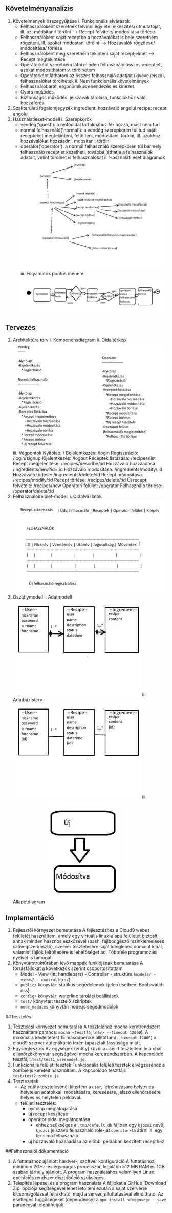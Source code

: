 
## Követelményanalízis

1. Követelmények összegyűjtése
i. Funkcionális elvárások
	- Felhasználóként szeretnék felvinni egy étel elkészítési útmutatóját, ill. azt módsítani/ törölni --> Recept felvitele/ módosítása törlése
	- Felhasználóként saját receptbe a hozzávalókat is bele szeretném rögzíteni, ill. azokat módostani törölni --> Hozzávalók rögzítése/ módosítása/ törlése
	- Felhasználóként meg szeretném tekinteni saját receptjeimet --> Recept megtekintése
	- Operátorként szeretném látni minden felhasználó összes receptjét, azokat módosíthatom v. törölhetem
	- Operátorként láthatom az összes felhasználó adatjait (kivéve jelszó), felhasznalókat törölhetek
ii. Nem funkcionális követelmények
	- Felhasználóbarát, ergonomikus elrendezés és kinézet.
	- Gyors működés.
	- Biztonságos működés: jelszavak tárolása, funkciókhoz való hozzáférés.
2. Szakterületi fogalomjegyzék
	ingredient: hozzávaló angolul
	recipe: recept angolul
3. Használatieset-modell
i. Szerepkörök
	- vendég('guest'): a nyitóoldal tartalmához fér hozzá, mást nem tud
	- normál felhasználó('normal'): a vendég szerepkörén túl tud saját recepteket megtekinteni, feltölteni, módosítani, törölni, ill. azokhoz hozzávalókat hozzáadni, mdosítani, törölni
	- operátor('operator'): a normál felhasználó szerepkörén túl bármely felhasználó receptjét kezelheti, továbbá láthatja a felhasználók adatait, vmint törölhet is felhasználókat
ii. Használati eset diagramok
	![Használati eset diagram](docs/images/usecase.jpg)
iii. Folyamatok pontos menete
	![Folyamat pontos menete](docs/images/folyamat.jpg)

## Tervezés

1. Architektúra terv
i. Komponensdiagram
ii. Oldaltérkép
	![Oldaltérkép](docs/images/oldalterkep.jpg)
iii. Végpontok
	Nyitólap: /
	Bejelentkezés: /login
	Regisztráció: /login/signup
	Kijelentkezés: /logout
	Receptek listázása: /recipes/list
	Recept megjelenítése: /recipes/describe/:id
	Hozzávaló hozzáadása: /ingredients/new?id=:id
	Hozzávaló módosítása: /ingredients/modify/:id
	Hozzávaló törlése: /ingredients/delete/:id
	Recept módosítása: /recipes/modify/:id
	Recept törlése: /recipes/delete/:id
	Új recept felvétele: /recipes/new
	Operátori felület: /operator
	Felhasználó törlése: /operator/delete/:id
2. Felhasználóifelület-modell
i. Oldalvázlatok
	![Oldalvázlatok](docs/images/oldalterv_op.jpg)
3. Osztálymodell
i. Adatmodell
	![Adatmodell](docs/images/adatmodell.jpg)
ii. Adatbázisterv
	![Adatbázisterv](docs/images/adatbterv.jpg)
iii. Állapotdiagram
	![Állapotdiagram](docs/images/allapotdiagram.jpg)


## Implementáció

1. Fejlesztői környezet bemutatása
	A fejlesztéshez a Cloud9 webes felületét használtam, amely egy virtuális linux-alapú felületet biztosít annak minden hasznos eszközével (bash, fájlböngésző, színkiemeléses szövegszerkesztő), szerver tesztelésére saját ideiglenes domaint kínál, valamint fájlok feltöltésére  is lehetőséget ad. Többféle programozási nyelvet is támogat.
2. Könyvtárstruktúrában lévő mappák funkiójának bemutatása
	A forrásfájlokat a következők szerint csoportosítottam
	- Model - View (itt: handlebars) - Controller - struktúra (`models/ - views/ - controllers/`)
	- `public/` könyvtár: statikus segédelemek (jelen esetben: Bootswatch css)
	- `config/` könyvtár: waterline tárolási beállítások
	- `test/` könyvtár: tesztelő szkriptek
	- `node_modules` könyvtár: node.js segédmodulok


##Tesztelés

1. Tesztelési környezet bemutatása
	A teszteléhez mocha keretrendszert használtam(parancs: `mocha <tesztfájlnév> --timeout 12000`). A maximális késleltetést 15 másodpercre állítottam(`--timeout 12000`) a cloud9 szerver autentikáció terén tapasztalt lassúsága miatt.
2. Egységtesztek
	Az egységek (entity) közül a user-t teszteltem le a chai ellenőrzőkönyvtár segtségével mocha keretrendszerben. A kapcsolódó tesztfájl: `test/test1_usermodel.js`.
3. Funkcionális felületi tesztek
	Funkcionális felületi tesztek elvégzéséhez a zombie.js kereteit használtam. A kapcsolódó tesztfájl: `test/test2_zombie.js`
4. Tesztesetek
	- Az entity tesztelésénél kitértem a `user`, létrehozására helyes és helytelen adatokkal, módsítására, keresésére, jelszó ellenőrzésére helyes és helytelen példával.
	- felületi tesztelés:
		+ nyitólap meglátogatása
		+ új recept készítése
		+ operátor oldal meglátogatása 
			* ehhez szükséges a `.tmp/default.db` fájlban egy `kjozsi` nevű, `kjozsi` jelszavú felhasználó role-ját `operator`-ra átírni ill. egy `k`:`k` sima felhasználó
		+ új hozzávaló hozzáadása az előbbi példában készített recepthez


##Felhasználói dökumentáció

1. A futtatáshoz ajánlott hardver-, szoftver konfiguráció
	A futtatáshoz minimum 2GHz-es egymagos processzor, legalább 512 MB RAM és 1GB szabad tárhely ajánlott. A program használatához valamilyen Linux operációs rendszer disztribúció szükséges.
2. Telepítés lépései és a program használata
	A fájlokat a GitHub 'Download Zip' opciója segítségével lehet letölteni ezután a saját szerverre kicsomagolással felrakható, majd a server.js futtatásával elindítható. Az esetleges függőségeket (dependency) a `npm install <fuggoseg> --save` paranccsal telepíthetjük.
